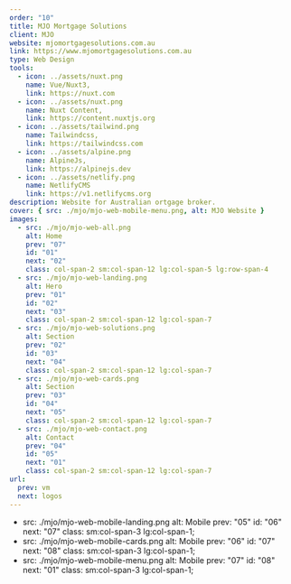 ```yaml
---
order: "10"
title: MJO Mortgage Solutions
client: MJO
website: mjomortgagesolutions.com.au
link: https://www.mjomortgagesolutions.com.au
type: Web Design
tools:
  - icon: ../assets/nuxt.png
    name: Vue/Nuxt3,
    link: https://nuxt.com
  - icon: ../assets/nuxt.png
    name: Nuxt Content,
    link: https://content.nuxtjs.org
  - icon: ../assets/tailwind.png
    name: Tailwindcss,
    link: https://tailwindcss.com
  - icon: ../assets/alpine.png
    name: AlpineJs,
    link: https://alpinejs.dev
  - icon: ../assets/netlify.png
    name: NetlifyCMS
    link: https://v1.netlifycms.org
description: Website for Australian ortgage broker.
cover: { src: ./mjo/mjo-web-mobile-menu.png, alt: MJO Website }
images:
  - src: ./mjo/mjo-web-all.png
    alt: Home
    prev: "07"
    id: "01"
    next: "02"
    class: col-span-2 sm:col-span-12 lg:col-span-5 lg:row-span-4
  - src: ./mjo/mjo-web-landing.png
    alt: Hero
    prev: "01"
    id: "02"
    next: "03"
    class: col-span-2 sm:col-span-12 lg:col-span-7
  - src: ./mjo/mjo-web-solutions.png
    alt: Section
    prev: "02"
    id: "03"
    next: "04"
    class: col-span-2 sm:col-span-12 lg:col-span-7
  - src: ./mjo/mjo-web-cards.png
    alt: Section
    prev: "03"
    id: "04"
    next: "05"
    class: col-span-2 sm:col-span-12 lg:col-span-7
  - src: ./mjo/mjo-web-contact.png
    alt: Contact
    prev: "04"
    id: "05"
    next: "01"
    class: col-span-2 sm:col-span-12 lg:col-span-7
url:
  prev: vm
  next: logos
---
```


- src: ./mjo/mjo-web-mobile-landing.png
  alt: Mobile
  prev: "05"
  id: "06"
  next: "07"
  class: sm:col-span-3 lg:col-span-1;
- src: ./mjo/mjo-web-mobile-cards.png
  alt: Mobile
  prev: "06"
  id: "07"
  next: "08"
  class: sm:col-span-3 lg:col-span-1;
- src: ./mjo/mjo-web-mobile-menu.png
  alt: Mobile
  prev: "07"
  id: "08"
  next: "01"
  class: sm:col-span-3 lg:col-span-1;
